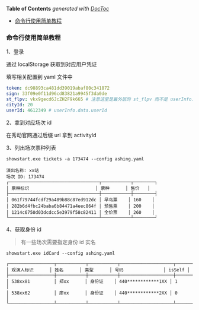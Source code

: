 <!-- START doctoc generated TOC please keep comment here to allow auto update -->
<!-- DON'T EDIT THIS SECTION, INSTEAD RE-RUN doctoc TO UPDATE -->
**Table of Contents**  *generated with [DocToc](https://github.com/thlorenz/doctoc)*

- [命令行使用简单教程](#%E5%91%BD%E4%BB%A4%E8%A1%8C%E4%BD%BF%E7%94%A8%E7%AE%80%E5%8D%95%E6%95%99%E7%A8%8B)

<!-- END doctoc generated TOC please keep comment here to allow auto update -->

### 命令行使用简单教程

1、登录

通过 localStorage 获取到对应用户凭证

填写相关配置到 yaml 文件中

```yaml
token: dc98893ca481dd39019abaf80c341872
sign: 33f09e0f11d96cd83821a9945f3da0de
st_flpv: vkx9gecd6JcZH2F9k665 # 注意这里是最外层的 st_flpv 而不是 userInfo.data.st_flpv
cityId: 20
userId: 4612349 # userInfo.data.userId
```

2、拿到对应场次 id

在秀动官网通过后缀 url 拿到 activityId

3、列出场次票种列表

```shell
showstart.exe tickets -a 173474 --config ashing.yaml
```

```console
演出名称: xx站
场次 ID: 173474
┌──────────────────────────────────┬───────────┬────────┐
│ 票种标识                         │ 票种      │ 售价   │
├──────────────────────────────────┼───────────┼────────┤
│ 061f79744fcdf29a489b88c87ed912dc │ 早鸟票    │ 160    │
│ 282b6d4fbc24baba6b84471a4eec864f │ 预售票    │ 200    │
│ 1214c6750d03dcdcc5e3979f58c82411 │ 全价票    │ 260    │
└──────────────────────────────────┴───────────┴────────┘
```

4、获取身份 id

> 有一些场次需要指定身份 id 实名

```shell
showstart.exe idCard --config ashing.yaml
```

```shell
┌─────────────────┬───────────┬───────────┬────────────────────┬────────┐
│ 观演人标识      │ 姓名      │ 类型      │ 号码               │ isSelf │
├─────────────────┼───────────┼───────────┼────────────────────┼────────┤
│ 538xx81         │ 郑xx      │ 身份证    │ 440************1XX │ 1      │
│ 538xx62         │ 廖xx      │ 身份证    │ 440************2XX │ 0      │
└─────────────────┴───────────┴───────────┴────────────────────┴────────┘
```
